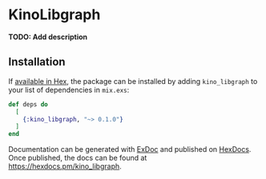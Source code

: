 # KinoLibgraph

**TODO: Add description**

## Installation

If [available in Hex](https://hex.pm/docs/publish), the package can be installed
by adding `kino_libgraph` to your list of dependencies in `mix.exs`:

```elixir
def deps do
  [
    {:kino_libgraph, "~> 0.1.0"}
  ]
end
```

Documentation can be generated with [ExDoc](https://github.com/elixir-lang/ex_doc)
and published on [HexDocs](https://hexdocs.pm). Once published, the docs can
be found at <https://hexdocs.pm/kino_libgraph>.

